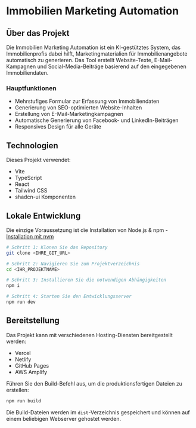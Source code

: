 
# Immobilien Marketing Automation

## Über das Projekt

Die Immobilien Marketing Automation ist ein KI-gestütztes System, das Immobilienprofis dabei hilft, Marketingmaterialien für Immobilienangebote automatisch zu generieren. Das Tool erstellt Website-Texte, E-Mail-Kampagnen und Social-Media-Beiträge basierend auf den eingegebenen Immobiliendaten.

### Hauptfunktionen

- Mehrstufiges Formular zur Erfassung von Immobiliendaten
- Generierung von SEO-optimierten Website-Inhalten
- Erstellung von E-Mail-Marketingkampagnen
- Automatische Generierung von Facebook- und LinkedIn-Beiträgen
- Responsives Design für alle Geräte

## Technologien

Dieses Projekt verwendet:

- Vite
- TypeScript
- React
- Tailwind CSS
- shadcn-ui Komponenten

## Lokale Entwicklung

Die einzige Voraussetzung ist die Installation von Node.js & npm - [Installation mit nvm](https://github.com/nvm-sh/nvm#installing-and-updating)

```sh
# Schritt 1: Klonen Sie das Repository
git clone <IHRE_GIT_URL>

# Schritt 2: Navigieren Sie zum Projektverzeichnis
cd <IHR_PROJEKTNAME>

# Schritt 3: Installieren Sie die notwendigen Abhängigkeiten
npm i

# Schritt 4: Starten Sie den Entwicklungsserver
npm run dev
```

## Bereitstellung

Das Projekt kann mit verschiedenen Hosting-Diensten bereitgestellt werden:

- Vercel
- Netlify
- GitHub Pages
- AWS Amplify

Führen Sie den Build-Befehl aus, um die produktionsfertigen Dateien zu erstellen:

```sh
npm run build
```

Die Build-Dateien werden im `dist`-Verzeichnis gespeichert und können auf einem beliebigen Webserver gehostet werden.

